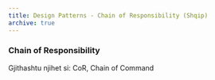 ```yaml
---
title: Design Patterns - Chain of Responsibility (Shqip)
archive: true
---
```


### Chain of Responsibility

Gjithashtu njihet si: CoR, Chain of Command
